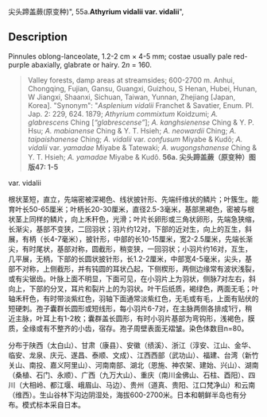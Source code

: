 尖头蹄盖蕨(原变种)",
55a.**Athyrium vidalii var. vidalii**",

## Description
Pinnules oblong-lanceolate, 1.2-2 cm × 4-5 mm; costae usually pale red-purple abaxially, glabrate or hairy. 2*n* = 160.

> Valley forests, damp areas at streamsides; 600-2700 m. Anhui, Chongqing, Fujian, Gansu, Guangxi, Guizhou, S Henan, Hubei, Hunan, W Jiangxi, Shaanxi, Sichuan, Taiwan, Yunnan, Zhejiang [Japan, Korea].
  "Synonym": "*Asplenium vidalii* Franchet &amp; Savatier, Enum. Pl. Jap. 2: 229, 624. 1879; *Athyrium commixtum* Koidzumi; *A. glabrescens* Ching [*“glabrescense”*]; *A. kanghsienense* Ching &amp; Y. P. Hsu; *A. mabianense* Ching &amp; Y. T. Hsieh; *A. neowardii* Ching; *A. taipaishanense* Ching; *A. vidalii* var. *confusum* Miyabe &amp; Kudô; *A. vidalii* var. *yamadae* Miyabe &amp; Tatewaki; *A. wugongshanense* Ching &amp; Y. T. Hsieh; *A. yamadae* Miyabe &amp; Kudô.
**56a. 尖头蹄盖蕨（原变种）图版47: 1-5**

var. vidalii

根状茎短，直立，先端密被深褐色、线状披针形、先端纤维状的鳞片；叶簇生。能育叶长50-65厘米；叶柄长20-30厘米，直径2.5-3毫米，基部黑褐色，密被与根状茎上同样的鳞片，向上禾秆色，光滑；叶片长卵形或三角状卵形，先端急狭缩，长渐尖，基部不变狭，二回羽状；羽片约12对，下部的近对生，向上的互生，斜展，有柄（长4-7毫米），披针形，中部的长10-15厘米，宽2-2.5厘米，先端长渐尖，有时尾状，基部对称，圆截形，稍变狭，一回羽状；小羽片约16对，互生，几平展，无柄，下部的长圆状披针形，长1.2-2厘米，中部宽4-5毫米，尖头，基部不对称，上侧截形，并有钝圆的耳状凸起，下侧楔形，两侧边缘常有波状浅裂，或有尖锯齿。叶脉上面不明显，下面可见，在小羽片上为羽状，侧脉7对左右，斜向上，下部的分叉，耳片和裂片上的为羽状。叶干后纸质，褐绿色，两面无毛；叶轴禾秆色，有时带淡紫红色，羽轴下面通常淡紫红色，无毛或有毛，上面有贴伏的短硬刺。孢子囊群长圆形或短线形，每小羽片6-7对，在主脉两侧各排成1行，稍近主脉，叶耳上有1-2枚；囊群盖长圆形，有时小羽片基部为弯钩形，浅褐色，膜质，全缘或有不整齐的小齿，宿存。孢子周壁表面无褶皱。染色体数目n=80。

分布于陕西（太白山）、甘肃（康县）、安徽（绩溪）、浙江（淳安、江山、金华、临安、龙泉、庆元、遂昌、泰顺、文成）、江西西部（武功山）、福建、台湾（新竹关山、南投、嘉义阿里山）、河南南部、湖北（恩施、神农架、建始、兴山）、湖南（桑植、石门、永顺）、广西（九万大山）、重庆（南川金佛山、石柱、酉阳）、四川（大相岭、都江堰、峨眉山、马边）、贵州（道真、贵阳、江口梵净山）和云南（维西）。生山谷林下沟边阴湿处，海拔600-2700米。日本和朝鲜半岛也有分布。模式标本采自日本。
